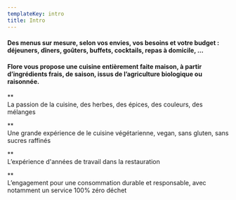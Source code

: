 ```yaml
---
templateKey: intro
title: Intro
---
```

#### Des menus sur mesure, selon vos envies, vos besoins et votre budget : déjeuners, dîners, goûters, buffets, cocktails, repas à domicile, ...

#### Flore vous propose une cuisine entièrement faite maison, à partir d’ingrédients frais, de saison, issus de l’agriculture biologique ou raisonnée.

\*\*\
La passion de la cuisine, des herbes, des épices, des couleurs, des mélanges

\*\*\
Une grande expérience de le cuisine végétarienne, vegan, sans gluten, sans sucres raffinés

\*\*\
L’expérience d'années de travail dans la restauration

\*\*\
L’engagement pour une consommation durable et responsable, avec notamment un service 100% zéro déchet

